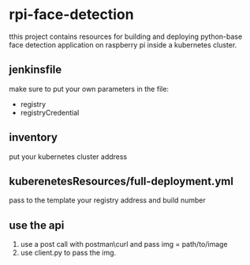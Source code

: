 rpi-face-detection
=================
 tthis project contains resources for building and deploying python-base face detection application on raspberry pi inside a kubernetes cluster.

## jenkinsfile
make sure to put your own parameters in the file:
 * registry
 * registryCredential
 
## inventory
put your kubernetes cluster address

## kuberenetesResources/full-deployment.yml
pass to the template your registry address and build number

## use the api
1. use a post call with postman\curl and pass img = path/to/image
2. use client.py to pass the img.
